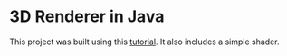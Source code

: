 # 3D Renderer in Java

This project was built using this [tutorial](http://blog.rogach.org/2015/08/how-to-create-your-own-simple-3d-render.html). It also includes a simple shader.